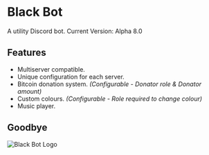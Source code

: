# Black Bot
A utility Discord bot.
Current Version: Alpha 8.0

## Features
* Multiserver compatible.
* Unique configuration for each server.
* Bitcoin donation system. *(Configurable - Donator role & Donator amount)*
* Custom colours. *(Configurable - Role required to change colour)*
* Music player.

## Goodbye
![Black Bot Logo](http://i.imgur.com/lhxd5zi.jpg)
